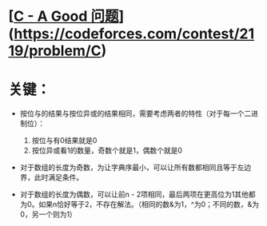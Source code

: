 # [[C - A Good 问题](https://codeforces.com/contest/2119/problem/C)](https://codeforces.com/contest/2119/problem/C)

# 关键：

- 按位与的结果与按位异或的结果相同，需要考虑两者的特性（对于每一个二进制位）：

  1. 按位与有0结果就是0
  2. 按位异或看1的数量，奇数个就是1，偶数个就是0
- 对于数组的长度为奇数，为让字典序最小，可以让所有数都相同且等于左边界，此时满足条件。
- 对于数组的长度为偶数，可以让前n - 2项相同，最后两项在更高位为1其他都为0。如果n恰好等于2，不存在解法。（相同的数&为1，^为0；不同的数，&为0，另一个则为1）